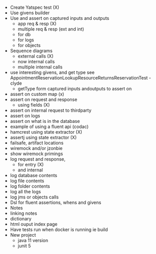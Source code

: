 - Create Yatspec test (X)
- Use givens builder
- Use and assert on captured inputs and outputs
    - app req & resp (X)
    - multiple req & resp (ext and int)
    - for db
    - for logs
    - for objects
- Sequence diagrams
    - external calls (X)
    - now internal calls
    - multiple internal calls
- use interesting givens, and get type see   AppointmentReservationLookupResourceReturnsReservationTest - clyde
    - getType form captured inputs andoutputs to assert on
- assert on custom map (x)
- assert on request and response
    - using fields (X)
- assert on internal request to thirdparty
- assert on logs
- assert on what is in the database
- example of using a fluent api (codac)
- hamcrest using state extractor (X)
- assertj using state extractor (X)
- failsafe, artifact locations
- wiremock and/or jzonbie
- show wiremock primings
- log request and response, 
    - for entry (X)
     - and internal
- log database contents
- log file contents
- log folder contents
- log all the logs
- log jms or objects calls
- Dsl for fluent assertions, whens and givens
- Notes
- linking notes
- dictionary
- html ouput index page
- Have tests run when docker is running ie build
- New project
    - java 11 version
    - junit 5
